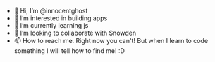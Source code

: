 - 👋 Hi, I’m @innocentghost
- 👀 I’m interested in building apps
- 🌱 I’m currently learning js
- 💞️ I’m looking to collaborate with Snowden
- 📫 How to reach me. Right now you can't! But when I learn to code something I will tell how to find me! :D
<!---
innocentghost/innocentghost is a ✨ special ✨ repository because its `README.md` (this file) appears on your GitHub profile.
You can click the Preview link to take a look at your changes.
--->

